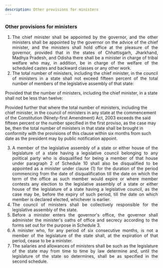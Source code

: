 ```yaml
---
description: Other provisions for ministers
---
```


### Other provisions for ministers

1. <div style="text-align: justify"> The chief minister shall be appointed by the governor, and the other ministers shall be appointed by the governor on the advice of the chief minister, and the ministers shall hold office at the pleasure of the governor, provided that in the states of Chhattisgarh, Jharkhand, Madhya Pradesh, and Odisha there shall be a minister in charge of tribal welfare who may, in addition, be in charge of the welfare of the scheduled castes and backward classes or any other work.
2. <div style="text-align: justify"> The total number of ministers, including the chief minister, in the council of ministers in a state shall not exceed fifteen percent of the total number of members of the legislative assembly of that state:
</p>
Provided that the number of ministers, including the chief minister, in a state shall not be less than twelve:
</p>
Provided further that where the total number of ministers, including the chief minister, in the council of ministers in any state at the commencement of the Constitution (Ninety-first Amendment) Act, 2003 exceeds the said fifteen percent or the number specified in the first proviso, as the case may be, then the total number of ministers in that state shall be brought in conformity with the provisions of this clause within six months from such date as the president may by public notification appoint.

3. <div style="text-align: justify"> A member of the legislative assembly of a state or either house of the legislature of a state having a legislative council belonging to any political party who is disqualified for being a member of that house under paragraph 2 of Schedule 10 shall also be disqualified to be appointed as a minister under clause (1) for the duration of the period commencing from the date of disqualification till the date on which the term of the office as such member would expire or where member contests any election to the legislative assembly of a state or either house of the legislature of a state having a legislative council, as the case may be, before the expiry of such period, till the date on which member is declared elected, whichever is earlier.
4. <div style="text-align: justify"> The council of ministers shall be collectively responsible for the legislative assembly of the state.
5. <div style="text-align: justify"> Before a minister enters the governor's office, the governor shall administer the minister's oaths of office and secrecy according to the forms set out for the purpose in Schedule 3.
6. <div style="text-align: justify"> A minister who, for any period of six consecutive months, is not a member of the legislature of the state shall, at the expiration of that period, cease to be a minister.
7. <div style="text-align: justify"> The salaries and allowances of ministers shall be such as the legislature of the state may from time to time by law determine and, until the legislature of the state so determines, shall be as specified in the second schedule.
